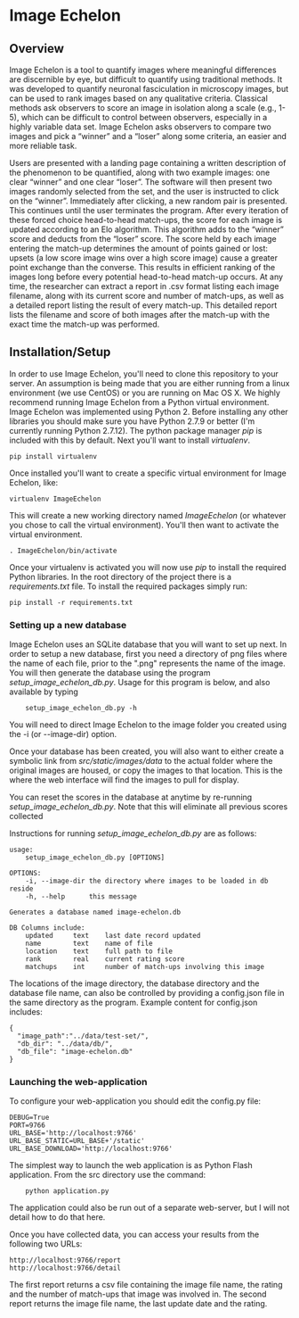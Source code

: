 # Image Echelon

## Overview

Image Echelon is a tool to quantify images where meaningful differences are discernible by eye, but difficult to
quantify using traditional methods.  It was developed to quantify neuronal fasciculation in microscopy images, but can
be used to rank images based on any qualitative criteria.  Classical methods ask observers to score an image in
isolation along a scale (e.g., 1-5), which can be difficult to control between observers, especially in a highly
variable data set.  Image Echelon asks observers to compare two images and pick a “winner” and a “loser” along some
criteria, an easier and more reliable task.

Users are presented with a landing page containing a written description of the phenomenon to be quantified, along with
two example images: one clear “winner” and one clear “loser”.  The software will then present two images randomly
selected from the set, and the user is instructed to click on the “winner”.  Immediately after clicking, a new random
pair is presented.  This continues until the user terminates the program.  After every iteration of these forced choice
head-to-head match-ups, the score for each image is updated according to an Elo algorithm.  This algorithm adds to the
“winner” score and deducts from the “loser” score.  The score held by each image entering the match-up determines the
amount of points gained or lost: upsets (a low score image wins over a high score image) cause a greater point exchange
than the converse.  This results in efficient ranking of the images long before every potential head-to-head match-up
occurs.  At any time, the researcher can extract a report in .csv format listing each image filename, along with its
current score and number of match-ups, as well as a detailed report listing the result of every match-up.  This detailed
report lists the filename and score of both images after the match-up with the exact time the match-up was performed.

## Installation/Setup

In order to use Image Echelon, you'll need to clone this repository to your server.  An assumption is being made that you
are either running from a linux environment (we use CentOS) or you are running on Mac OS X. We highly recommend running Image Echelon
from a Python virtual environment.  Image Echelon was implemented using Python 2.  Before installing any other libraries
you should make sure you have Python 2.7.9 or better (I'm currently running Python 2.7.12).  The python package manager
*pip* is included with this by default.  Next you'll want to install *virtualenv*.

```
pip install virtualenv
```

Once installed you'll want to create a specific virtual environment for Image Echelon, like:

```
virtualenv ImageEchelon
```

This will create a new working directory named *ImageEchelon* (or whatever you chose to call the virtual environment).
You'll then want to activate the virtual environment.

```
. ImageEchelon/bin/activate
```

Once your virtualenv is activated you will now use *pip* to install the required Python libraries.  In the root directory
of the project there is a *requirements.txt* file.  To install the required packages simply run:

```
pip install -r requirements.txt
```

### Setting up a new database
Image Echelon uses an SQLite database that you will want to set up next.  In order to setup a new database, first you need
a directory of png files where the name of each file, prior to the ".png" represents the name of the image.  You will then
generate the database using the program *setup_image_echelon_db.py*.  Usage for this program is below, and also available by typing
```
    setup_image_echelon_db.py -h
```

You will need to direct Image Echelon to the image folder you created using the -i (or --image-dir) option.

Once your database has been created, you will also want to either create a symbolic link from *src/static/images/data* to
the actual folder where the original images are housed, or copy the images to that location.  This is the where the web
interface will find the images to pull for display.

You can reset the scores in the database at anytime by re-running *setup_image_echelon_db.py*.  Note that this will
eliminate all previous scores collected

Instructions for running *setup_image_echelon_db.py* are as follows:
```
usage:
    setup_image_echelon_db.py [OPTIONS]

OPTIONS:
    -i, --image-dir the directory where images to be loaded in db reside
    -h, --help      this message

Generates a database named image-echelon.db

DB Columns include:
    updated     text    last date record updated
    name        text    name of file
    location    text    full path to file
    rank        real    current rating score
    matchups    int     number of match-ups involving this image
```

The locations of the image directory, the database directory and the database file name, can also be controlled by providing a
config.json file in the same directory as the program.  Example content for config.json includes:

```
{
  "image_path":"../data/test-set/",
  "db_dir": "../data/db/",
  "db_file": "image-echelon.db"
}
```

### Launching the web-application
To configure your web-application you should edit the config.py file:
```
DEBUG=True
PORT=9766
URL_BASE='http://localhost:9766'
URL_BASE_STATIC=URL_BASE+'/static'
URL_BASE_DOWNLOAD='http://localhost:9766'
```

The simplest way to launch the web application is as Python Flash application.  From the src directory use the command:
```
    python application.py
```

The application could also be run out of a separate web-server, but I will not detail how to do that here.

Once you have collected data, you can access your results from the following two URLs:
```
http://localhost:9766/report
http://localhost:9766/detail
```

The first report returns a csv file containing the image file name, the rating and the number of match-ups that image was involved in.
The second report returns the image file name, the last update date and the rating.
